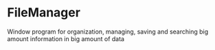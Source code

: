 # FileManager

Window program for organization, managing, saving and searching big amount information in big amount of data 

